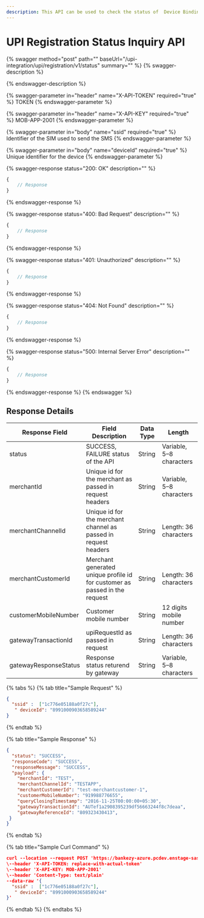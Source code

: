 ```yaml
---
description: This API can be used to check the status of  Device Binding.
---
```


# UPI Registration Status Inquiry API



{% swagger method="post" path="" baseUrl="/upi-integration/upi/registration/v1/status" summary="" %}
{% swagger-description %}

{% endswagger-description %}

{% swagger-parameter in="header" name="X-API-TOKEN" required="true" %}
TOKEN
{% endswagger-parameter %}

{% swagger-parameter in="header" name="X-API-KEY" required="true" %}
MOB-APP-2001
{% endswagger-parameter %}

{% swagger-parameter in="body" name="ssid" required="true" %}
Identifier of the SIM used to send the SMS
{% endswagger-parameter %}

{% swagger-parameter in="body" name="deviceId" required="true" %}
Unique identifier for the device
{% endswagger-parameter %}

{% swagger-response status="200: OK" description="" %}
```javascript
{
    // Response
}
```
{% endswagger-response %}

{% swagger-response status="400: Bad Request" description="" %}
```javascript
{
    // Response
}
```
{% endswagger-response %}

{% swagger-response status="401: Unauthorized" description="" %}
```javascript
{
    // Response
}
```
{% endswagger-response %}

{% swagger-response status="404: Not Found" description="" %}
```javascript
{
    // Response
}
```
{% endswagger-response %}

{% swagger-response status="500: Internal Server Error" description="" %}
```javascript
{
    // Response
}
```
{% endswagger-response %}
{% endswagger %}

## Response Details

| Response Field        | Field Description                                                          | Data Type | Length                   |
| --------------------- | -------------------------------------------------------------------------- | --------- | ------------------------ |
| status                | SUCCESS, FAILURE status of the API                                         | String    | Variable, 5–8 characters |
| merchantId            | Unique id for the merchant as passed in request headers                    | String    | Variable, 5–8 characters |
| merchantChannelId     | Unique id for the merchant channel as passed in request headers            | String    | Length: 36 characters    |
| merchantCustomerId    | Merchant generated unique profile id for customer as passed in the request | String    | Length: 36 characters    |
| customerMobileNumber  | Customer mobile number                                                     | String    | 12 digits mobile number  |
| gatewayTransactionId  | upiRequestId as passed in request                                          | String    | Length: 36 characters    |
| gatewayResponseStatus | Response status returend by gateway                                        | String    | Variable, 5–8 characters |

{% tabs %}
{% tab title="Sample Request" %}
```json
{
  "ssid" :  ["1c776e05188a0f27c"],   
   " deviceId": "8991000903658589244"
}
```
{% endtab %}

{% tab title="Sample Response" %}
```json
{
  "status": "SUCCESS",
  "responseCode": "SUCCESS",
  "responseMessage": "SUCCESS",
  "payload": {
    "merchantId": "TEST",
    "merchantChannelId": "TESTAPP",
    "merchantCustomerId": "test-merchantcustomer-1",
    "customerMobileNumber": "919988776655",
    "queryClosingTimestamp": "2016-11-25T00:00:00+05:30",
    "gatewayTransactionId": "AUTef1a2908395239df56663244f8c7deaa",
    "gatewayReferenceId": "809323430413", 
 }
} 
```
{% endtab %}

{% tab title="Sample Curl Command" %}
```json
curl --location --request POST 'https://bankezy-azure.pcdev.enstage-sas.com/upi-integration/upi/registration/v1/status' \
\--header 'X-API-TOKEN: replace-with-actual-token'
\--header 'X-API-KEY: MOB-APP-2001'
\--header 'Content-Type: text/plain'
--data-raw '{
  "ssid" :  ["1c776e05188a0f27c"],   
   " deviceId": "8991000903658589244"
}'
```
{% endtab %}
{% endtabs %}
